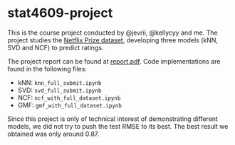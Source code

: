 # stat4609-project
This is the course project conducted by @jevrii, @kellycyy and me.
The project studies the [Netflix Prize dataset](https://www.kaggle.com/netflix-inc/netflix-prize-data),
developing three models (kNN, SVD and NCF) to predict ratings.

The project report can be found at [report.pdf](./report.pdf).
Code implementations are found in the following files:

- kNN: `knn_full_submit.ipynb`
- SVD: `svd_full_submit.ipynb`
- NCF: `ncf_with_full_dataset.ipynb`
- GMF: `gmf_with_full_dataset.ipynb`

Since this project is only of technical interest of demonstrating different models,
we did not try to push the test RMSE to its best.
The best result we obtained was only around $0.87$.


